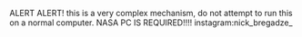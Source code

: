 ALERT ALERT!
this is a very complex mechanism, do not attempt to run this on a normal computer.
NASA PC IS REQUIRED!!!!
instagram:nick_bregadze_
